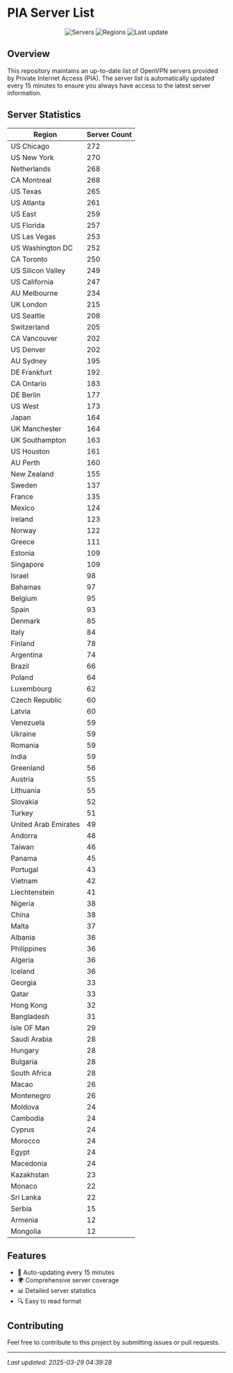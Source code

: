 # PIA Server List

<div align="center">

![Servers](https://img.shields.io/badge/servers-10,158-blue)
![Regions](https://img.shields.io/badge/regions-97-blue)
![Last update](https://img.shields.io/badge/Last_Updated-March_28_2025_23:39_EST-blue)

</div>

## Overview
This repository maintains an up-to-date list of OpenVPN servers provided by Private Internet Access (PIA). The server list is automatically updated every 15 minutes to ensure you always have access to the latest server information.

## Server Statistics
| Region | Server Count |
|--------|--------------|
| US Chicago                     | 272          |
| US New York                    | 270          |
| Netherlands                    | 268          |
| CA Montreal                    | 268          |
| US Texas                       | 265          |
| US Atlanta                     | 261          |
| US East                        | 259          |
| US Florida                     | 257          |
| US Las Vegas                   | 253          |
| US Washington DC               | 252          |
| CA Toronto                     | 250          |
| US Silicon Valley              | 249          |
| US California                  | 247          |
| AU Melbourne                   | 234          |
| UK London                      | 215          |
| US Seattle                     | 208          |
| Switzerland                    | 205          |
| CA Vancouver                   | 202          |
| US Denver                      | 202          |
| AU Sydney                      | 195          |
| DE Frankfurt                   | 192          |
| CA Ontario                     | 183          |
| DE Berlin                      | 177          |
| US West                        | 173          |
| Japan                          | 164          |
| UK Manchester                  | 164          |
| UK Southampton                 | 163          |
| US Houston                     | 161          |
| AU Perth                       | 160          |
| New Zealand                    | 155          |
| Sweden                         | 137          |
| France                         | 135          |
| Mexico                         | 124          |
| Ireland                        | 123          |
| Norway                         | 122          |
| Greece                         | 111          |
| Estonia                        | 109          |
| Singapore                      | 109          |
| Israel                         | 98           |
| Bahamas                        | 97           |
| Belgium                        | 95           |
| Spain                          | 93           |
| Denmark                        | 85           |
| Italy                          | 84           |
| Finland                        | 78           |
| Argentina                      | 74           |
| Brazil                         | 66           |
| Poland                         | 64           |
| Luxembourg                     | 62           |
| Czech Republic                 | 60           |
| Latvia                         | 60           |
| Venezuela                      | 59           |
| Ukraine                        | 59           |
| Romania                        | 59           |
| India                          | 59           |
| Greenland                      | 56           |
| Austria                        | 55           |
| Lithuania                      | 55           |
| Slovakia                       | 52           |
| Turkey                         | 51           |
| United Arab Emirates           | 49           |
| Andorra                        | 48           |
| Taiwan                         | 46           |
| Panama                         | 45           |
| Portugal                       | 43           |
| Vietnam                        | 42           |
| Liechtenstein                  | 41           |
| Nigeria                        | 38           |
| China                          | 38           |
| Malta                          | 37           |
| Albania                        | 36           |
| Philippines                    | 36           |
| Algeria                        | 36           |
| Iceland                        | 36           |
| Georgia                        | 33           |
| Qatar                          | 33           |
| Hong Kong                      | 32           |
| Bangladesh                     | 31           |
| Isle OF Man                    | 29           |
| Saudi Arabia                   | 28           |
| Hungary                        | 28           |
| Bulgaria                       | 28           |
| South Africa                   | 28           |
| Macao                          | 26           |
| Montenegro                     | 26           |
| Moldova                        | 24           |
| Cambodia                       | 24           |
| Cyprus                         | 24           |
| Morocco                        | 24           |
| Egypt                          | 24           |
| Macedonia                      | 24           |
| Kazakhstan                     | 23           |
| Monaco                         | 22           |
| Sri Lanka                      | 22           |
| Serbia                         | 15           |
| Armenia                        | 12           |
| Mongolia                       | 12           |

## Features
- 🔄 Auto-updating every 15 minutes
- 🌍 Comprehensive server coverage
- 📊 Detailed server statistics
- 🔍 Easy to read format

## Contributing
Feel free to contribute to this project by submitting issues or pull requests.

---
*Last updated: 2025-03-29 04:39:28*